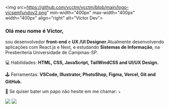 <img src=https://github.com/vcctm/vcctm/blob/main/logo-vicsemfundov2.png" min-width="400px" max-width="400px" width="400px" align="right" alt="Víctor Dev">

<p align="left"> 
<h3>Olá meu nome é Víctor,</h3> sou desenvolvedor <strong>front-end</strong> e <strong>UX /UI Designer</strong>.Atualmente desenvolvendo aplicações com React.js e Next, e estudando <strong>Sistemas de Informação</strong>, na Presberiteria Universidade de Campinas-SP.
</p>

<p align="left">
  💻 Habilidades: <strong>HTML, CSS, JavaScript, TailWindCSS and UI/UX Design.</strong>
</p>

<p align="left">
  🕹️ Ferramentas: <strong>VSCode, Illustrator, PhotoShop, Figma, Vercel, Git and GitHub.</strong>
</p>

<p align="left">
  📲 Se quiser bater um papo não hesite em me chamar: ⤵️
</p>

<p align="left">
  <a href="https://www.instagram.com/victorm.dev/" alt="Instagram">
  <img src="https://img.shields.io/badge/-instagram-DF0174?logo=instagram&logoColor=white&style=for-the-badge&link=https://www.instagram.com/victorm.dev/"/></a>
  
  <a href="https://www.linkedin.com/in/vcctm" alt="LinkedIn">
  <img src="https://img.shields.io/badge/-linkedin-0e76a8?logo=linkedin&logoColor=white&style=for-the-badge&link=https://www.linkedin.com/in/vcctm" /></a>

</p>  
